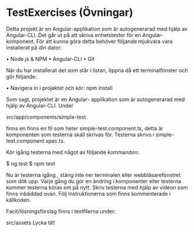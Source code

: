 # TestExercises (Övningar)
Detta projekt är en Angular-applikation som är autogenerarad med hjälp av Angular-CLI. Det 
går ut på att skriva enhetstester för en Angular-komponent. För att kunna göra detta behöver följande mjukvara vara installerat på din dator:

•	Node.js & NPM
•	Angular-CLI
•	Git

När du har installerat det som står i listan, öppna då ett terminalfönster och gör följande:

•	Navigera in i projektet och kör: npm install

Som sagt, projektet är en Angular- applikation som är autogenerarad med hjälp av Angular-CLI. Under

src/app/components/simple-test

finns en finns en fil som heter simple-test.component.ts, detta är komponenten som testerna skall skrivas för. Testerna skrivs i simple-test.component.spec.ts.

Kör igång testerna med något av följande kommandon:

$ ng test
$ npm test

Nu är testerna igång , stäng inte ner terminalen eller webbläsarefönstret som dök upp. Varje gång du gör en ändring i komponenter eller testerna kommer testerna köras om på nytt. Skriv testerna med hjälp av videon som finns inbäddad ovan. Följ instruktionerna som finns kommenterade i källkoden.

Facit/lösningsförslag finns i textfilerna under:

src/assets
Lycka till!